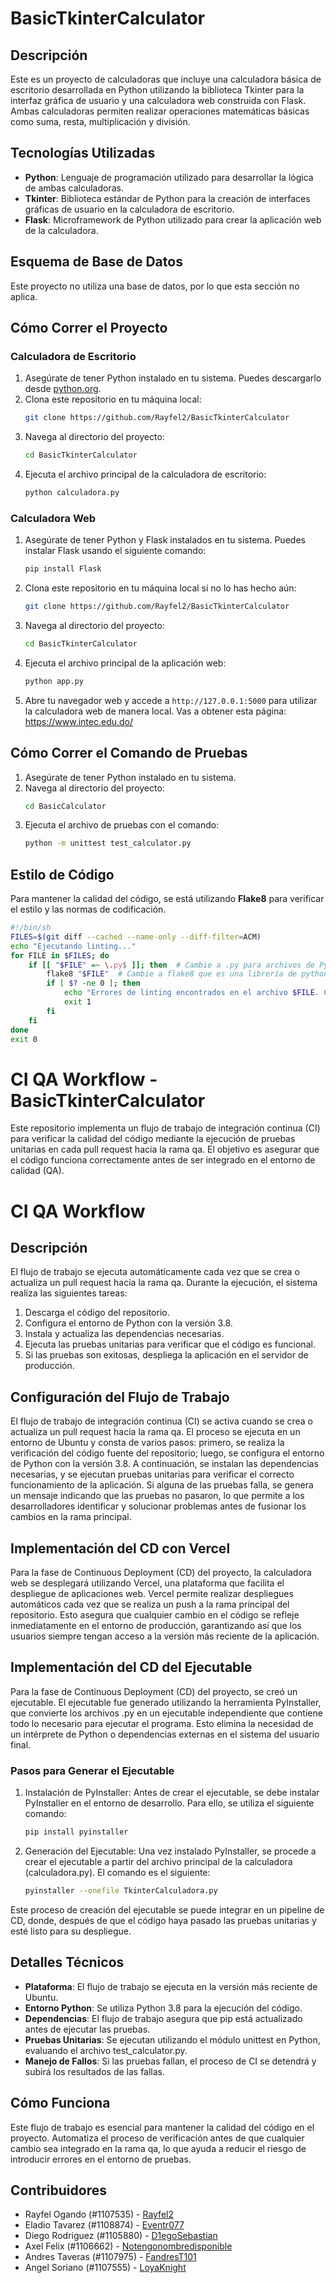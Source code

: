 # BasicTkinterCalculator

## Descripción
Este es un proyecto de calculadoras que incluye una calculadora básica de escritorio desarrollada en Python utilizando la biblioteca Tkinter para la interfaz gráfica de usuario y una calculadora web construida con Flask. Ambas calculadoras permiten realizar operaciones matemáticas básicas como suma, resta, multiplicación y división.

## Tecnologías Utilizadas
- **Python**: Lenguaje de programación utilizado para desarrollar la lógica de ambas calculadoras.
- **Tkinter**: Biblioteca estándar de Python para la creación de interfaces gráficas de usuario en la calculadora de escritorio.
- **Flask**: Microframework de Python utilizado para crear la aplicación web de la calculadora.

## Esquema de Base de Datos
Este proyecto no utiliza una base de datos, por lo que esta sección no aplica.

## Cómo Correr el Proyecto

### Calculadora de Escritorio
1. Asegúrate de tener Python instalado en tu sistema. Puedes descargarlo desde [python.org](https://www.python.org/downloads/).
2. Clona este repositorio en tu máquina local:
    ```bash
    git clone https://github.com/Rayfel2/BasicTkinterCalculator
    ```
3. Navega al directorio del proyecto:
    ```bash
    cd BasicTkinterCalculator
    ```
4. Ejecuta el archivo principal de la calculadora de escritorio:
    ```bash
    python calculadora.py
    ```

### Calculadora Web
1. Asegúrate de tener Python y Flask instalados en tu sistema. Puedes instalar Flask usando el siguiente comando:
    ```bash
    pip install Flask
    ```
2. Clona este repositorio en tu máquina local si no lo has hecho aún:
    ```bash
    git clone https://github.com/Rayfel2/BasicTkinterCalculator
    ```
3. Navega al directorio del proyecto:
    ```bash
    cd BasicTkinterCalculator
    ```
4. Ejecuta el archivo principal de la aplicación web:
    ```bash
    python app.py
    ```
5. Abre tu navegador web y accede a `http://127.0.0.1:5000` para utilizar la calculadora web de manera local. Vas a obtener esta página: https://www.intec.edu.do/

## Cómo Correr el Comando de Pruebas
1. Asegúrate de tener Python instalado en tu sistema.
2. Navega al directorio del proyecto:
    ```bash
    cd BasicCalculator
    ```
3. Ejecuta el archivo de pruebas con el comando:
    ```bash
    python -m unittest test_calculator.py
    ```

## Estilo de Código
Para mantener la calidad del código, se está utilizando **Flake8** para verificar el estilo y las normas de codificación.

```bash
#!/bin/sh
FILES=$(git diff --cached --name-only --diff-filter=ACM)
echo "Ejecutando linting..."
for FILE in $FILES; do
    if [[ "$FILE" =~ \.py$ ]]; then  # Cambie a .py para archivos de Python
        flake8 "$FILE"  # Cambie a flake8 que es una librería de python
        if [ $? -ne 0 ]; then
            echo "Errores de linting encontrados en el archivo $FILE. Commit abortado."
            exit 1
        fi
    fi
done
exit 0
```
# CI QA Workflow - BasicTkinterCalculator
Este repositorio implementa un flujo de trabajo de integración continua (CI) para verificar la calidad del código mediante la ejecución de pruebas unitarias en cada pull request hacia la rama qa. El objetivo es asegurar que el código funciona correctamente antes de ser integrado en el entorno de calidad (QA).

# CI QA Workflow
## Descripción
El flujo de trabajo se ejecuta automáticamente cada vez que se crea o actualiza un pull request hacia la rama qa. Durante la ejecución, el sistema realiza las siguientes tareas:

1. Descarga el código del repositorio.
2. Configura el entorno de Python con la versión 3.8.
3. Instala y actualiza las dependencias necesarias.
4. Ejecuta las pruebas unitarias para verificar que el código es funcional.
5. Si las pruebas son exitosas, despliega la aplicación en el servidor de producción.

## Configuración del Flujo de Trabajo
El flujo de trabajo de integración continua (CI) se activa cuando se crea o actualiza un pull request hacia la rama qa. El proceso se ejecuta en un entorno de Ubuntu y consta de varios pasos: primero, se realiza la verificación del código fuente del repositorio; luego, se configura el entorno de Python con la versión 3.8. A continuación, se instalan las dependencias necesarias, y se ejecutan pruebas unitarias para verificar el correcto funcionamiento de la aplicación. Si alguna de las pruebas falla, se genera un mensaje indicando que las pruebas no pasaron, lo que permite a los desarrolladores identificar y solucionar problemas antes de fusionar los cambios en la rama principal.

## Implementación del CD con Vercel
Para la fase de Continuous Deployment (CD) del proyecto, la calculadora web se desplegará utilizando Vercel, una plataforma que facilita el despliegue de aplicaciones web. Vercel permite realizar despliegues automáticos cada vez que se realiza un push a la rama principal del repositorio. Esto asegura que cualquier cambio en el código se refleje inmediatamente en el entorno de producción, garantizando así que los usuarios siempre tengan acceso a la versión más reciente de la aplicación.


## Implementación del CD del Ejecutable
Para la fase de Continuous Deployment (CD) del proyecto, se creó un ejecutable. El ejecutable fue generado utilizando la herramienta PyInstaller, que convierte los archivos .py en un ejecutable independiente que contiene todo lo necesario para ejecutar el programa. Esto elimina la necesidad de un intérprete de Python o dependencias externas en el sistema del usuario final.

### Pasos para Generar el Ejecutable
1. Instalación de PyInstaller: Antes de crear el ejecutable, se debe instalar PyInstaller en el entorno de desarrollo. Para ello, se utiliza el siguiente comando:
    ```bash
    pip install pyinstaller
    ```
2. Generación del Ejecutable: Una vez instalado PyInstaller, se procede a crear el ejecutable a partir del archivo principal de la calculadora (calculadora.py). El comando es el siguiente:
    ```bash
    pyinstaller --onefile TkinterCalculadora.py
    ```

Este proceso de creación del ejecutable se puede integrar en un pipeline de CD, donde, después de que el código haya pasado las pruebas unitarias y esté listo para su despliegue.

## Detalles Técnicos
- **Plataforma**: El flujo de trabajo se ejecuta en la versión más reciente de Ubuntu.
- **Entorno Python**: Se utiliza Python 3.8 para la ejecución del código.
- **Dependencias**: El flujo de trabajo asegura que pip está actualizado antes de ejecutar las pruebas.
- **Pruebas Unitarias**: Se ejecutan utilizando el módulo unittest en Python, evaluando el archivo test_calculator.py.
- **Manejo de Fallos**: Si las pruebas fallan, el proceso de CI se detendrá y subirá los resultados de las fallas.

## Cómo Funciona
Este flujo de trabajo es esencial para mantener la calidad del código en el proyecto. Automatiza el proceso de verificación antes de que cualquier cambio sea integrado en la rama qa, lo que ayuda a reducir el riesgo de introducir errores en el entorno de pruebas.

## Contribuidores
- Rayfel Ogando (#1107535) - [Rayfel2](https://github.com/Rayfel2)
- Eladio Tavarez (#1108874) - [Eventr077](https://github.com/Eventr077)
- Diego Rodriguez (#1105880) - [D1egoSebastian](https://github.com/D1egoSebastian)
- Axel Felix (#1106662) - [Notengonombredisponible](https://github.com/Notengonombredisponible)
- Andres Taveras (#1107975) - [FandresT101](https://github.com/FandresT101)
- Angel Soriano (#1107555) - [LoyaKnight](https://github.com/LoyaKnight)